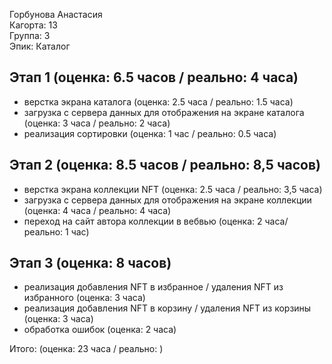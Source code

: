 Горбунова Анастасия <br />
Кагорта: 13	<br />
Группа: 3	<br />
Эпик: Каталог


## Этап 1 (оценка: 6.5 часов / реально: 4 часа)
- верстка экрана каталога (оценка: 2.5 часа / реально: 1.5 часа)	
- загрузка с сервера данных для отображения на экране каталога (оценка: 3 часа / реально: 2 часа)
- реализация сортировки (оценка: 1 час / реально: 0.5 часа)


## Этап 2 (оценка: 8.5 часов / реально: 8,5 часов)
- верстка экрана коллекции NFT (оценка: 2.5 часа / реально: 3,5 часа)
- загрузка с сервера данных для отображения на экране коллекции (оценка: 4 часа / реально: 4 часа)
- переход на сайт автора коллекции в вебвью (оценка: 2 часа/ реально: 1 час)


## Этап 3 (оценка: 8 часов)
- реализация добавления NFT в избранное / удаления NFT из избранного (оценка: 3 часа)
- реализация добавления NFT в корзину / удаления NFT из корзины (оценка: 3 часа)
- обработка ошибок (оценка: 2 часа)

Итого: (оценка: 23 часа / реально: )
